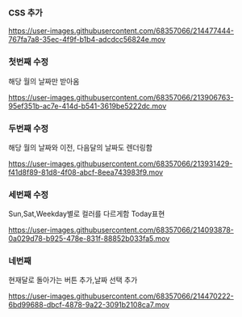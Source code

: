 ### CSS 추가


https://user-images.githubusercontent.com/68357066/214477444-767fa7a8-35ec-4f9f-b1b4-adcdcc56824e.mov





### 첫번째 수정
해당 월의 날짜만 받아옴

https://user-images.githubusercontent.com/68357066/213906763-95ef351b-ac7e-414d-b541-3619be5222dc.mov


### 두번째 수정
해당 월의 날짜와 이전, 다음달의 날짜도 렌더링함

https://user-images.githubusercontent.com/68357066/213931429-f41d8f89-81d8-4f08-abcf-8eea743983f9.mov


### 세번째 수정
Sun,Sat,Weekday별로 컬러를 다르게함
Today표현

https://user-images.githubusercontent.com/68357066/214093878-0a029d78-b925-478e-831f-88852b033fa5.mov

### 네번째 
현재달로 돌아가는 버튼 추가,날짜 선택 추가

https://user-images.githubusercontent.com/68357066/214470222-6bd99688-dbcf-4878-9a22-3091b2108ca7.mov

